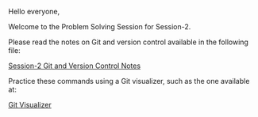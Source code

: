 Hello everyone,

Welcome to the Problem Solving Session for Session-2.

Please read the notes on Git and version control available in the following file:

[Session-2 Git and Version Control Notes](https://github.com/rothardo/java-0-to-1/blob/master/Session-2/Git-1.md)

Practice these commands using a Git visualizer, such as the one available at:

[Git Visualizer](https://git-school.github.io/visualizing-git/)

